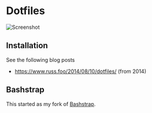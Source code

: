 # Dotfiles

![Screenshot](https://raw.github.com/russmckendrick/dotfiles/master/assets/screenshot.png)

## Installation

See the following blog posts
 - https://www.russ.foo/2014/08/10/dotfiles/ (from 2014)

## Bashstrap

This started as my fork of [Bashstrap](https://github.com/barryclark/bashstrap).

